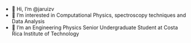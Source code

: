 - 👋 Hi, I’m @jaruizv
- 👀 I’m interested in Computational Physics, spectroscopy techniques and Data Analysis
- 🌱 I’m an Engineering Physics Senior Undergraduate Student at Costa Rica Institute of Technology


<!---
jaruizv/jaruizv is a ✨ special ✨ repository because its `README.md` (this file) appears on your GitHub profile.
You can click the Preview link to take a look at your changes.
--->
